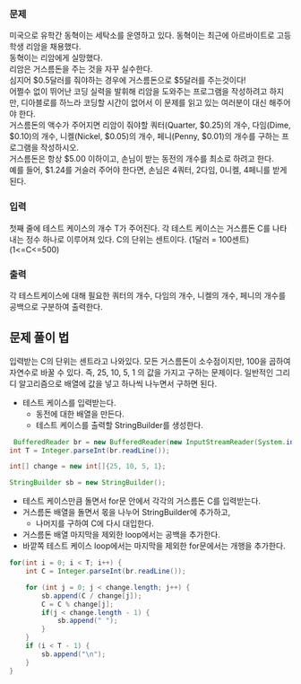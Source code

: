 ### 문제
미국으로 유학간 동혁이는 세탁소를 운영하고 있다. 동혁이는 최근에 아르바이트로 고등학생 리암을 채용했다.  
동혁이는 리암에게 실망했다.  
리암은 거스름돈을 주는 것을 자꾸 실수한다.    
심지어 $0.5달러를 줘야하는 경우에 거스름돈으로 $5달러를 주는것이다!  
어쩔수 없이 뛰어난 코딩 실력을 발휘해 리암을 도와주는 프로그램을 작성하려고 하지만, 디아블로를 하느라 코딩할 시간이 없어서 이 문제를 읽고 있는 여러분이 대신 해주어야 한다.  
거스름돈의 액수가 주어지면 리암이 줘야할 쿼터(Quarter, $0.25)의 개수, 다임(Dime, $0.10)의 개수, 니켈(Nickel, $0.05)의 개수, 페니(Penny, $0.01)의 개수를 구하는 프로그램을 작성하시오.   
거스름돈은 항상 $5.00 이하이고, 손님이 받는 동전의 개수를 최소로 하려고 한다.  
예를 들어, $1.24를 거슬러 주어야 한다면, 손님은 4쿼터, 2다임, 0니켈, 4페니를 받게 된다.

### 입력
첫째 줄에 테스트 케이스의 개수 T가 주어진다. 각 테스트 케이스는 거스름돈 C를 나타내는 정수 하나로 이루어져 있다. C의 단위는 센트이다. (1달러 = 100센트) (1<=C<=500)

### 출력
각 테스트케이스에 대해 필요한 쿼터의 개수, 다임의 개수, 니켈의 개수, 페니의 개수를 공백으로 구분하여 출력한다.

## 문제 풀이 법
입력받는 C의 단위는 센트라고 나와있다. 모든 거스름돈이 소수점이지만, 100을 곱하여 자연수로 바꿀 수 있다.
즉, 25, 10, 5, 1 의 값을 가지고 구하는 문제이다.
일반적인 그리디 알고리즘으로 배열에 값을 넣고 하나씩 나누면서 구하면 된다.

- 테스트 케이스를 입력받는다.
  - 동전에 대한 배열을 만든다.
  - 테스트 케이스를 출력할 StringBuilder를 생성한다.
```java
 BufferedReader br = new BufferedReader(new InputStreamReader(System.in));
int T = Integer.parseInt(br.readLine());

int[] change = new int[]{25, 10, 5, 1};

StringBuilder sb = new StringBuilder();
```
- 테스트 케이스만큼 돌면서 for문 안에서 각각의 거스름돈 C를 입력받는다.
- 거스름돈 배열을 돌면서 몫을 나누어 StringBuilder에 추가하고,
  - 나머지를 구하여 C에 다시 대입한다.
- 거스름돈 배열 마지막을 제외한 loop에서는 공백을 추가한다.
- 바깥쪽 테스트 케이스 loop에서는 마지막을 제외한 for문에서는 개행을 추가한다.
```java
for(int i = 0; i < T; i++) {
    int C = Integer.parseInt(br.readLine());

    for (int j = 0; j < change.length; j++) {
        sb.append(C / change[j]);
        C = C % change[j];
        if(j < change.length - 1) {
            sb.append(" ");
        }
    }
    if (i < T - 1) {
        sb.append("\n");
    }
}
```